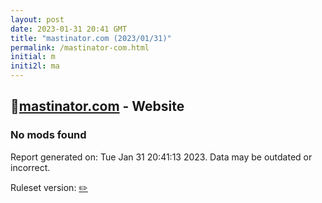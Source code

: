 ```yaml
---
layout: post
date: 2023-01-31 20:41 GMT
title: "mastinator.com (2023/01/31)"
permalink: /mastinator-com.html
initial: m
initi2l: ma
---
```


## 🐘[mastinator.com](https://mastinator.com) - Website

### No mods found

Report generated on: Tue Jan 31 20:41:13 2023. Data may be outdated or incorrect.

Ruleset version: [✏️](/version-pencil)
